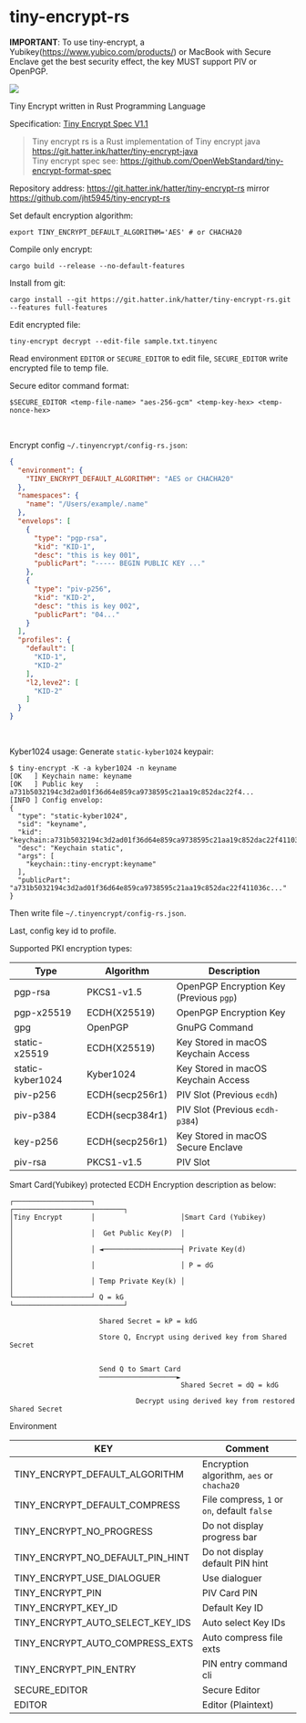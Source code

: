 # tiny-encrypt-rs

**IMPORTANT**: To use tiny-encrypt, a Yubikey(https://www.yubico.com/products/) or MacBook with Secure Enclave get the
best security effect, the key MUST support PIV or OpenPGP.

![](https://cdn.hatter.ink/doc/7684_4DB4452911E2A25AB993429AA7FFCD65/yubikey-5-family.png)

Tiny Encrypt written in Rust Programming Language

Specification: [Tiny Encrypt Spec V1.1](https://github.com/OpenWebStandard/tiny-encrypt-format-spec/blob/main/TinyEncryptSpecv1.1.md)

> Tiny encrypt rs is a Rust implementation of Tiny encrypt java https://git.hatter.ink/hatter/tiny-encrypt-java <br>
> Tiny encrypt spec see: https://github.com/OpenWebStandard/tiny-encrypt-format-spec

Repository address: https://git.hatter.ink/hatter/tiny-encrypt-rs mirror https://github.com/jht5945/tiny-encrypt-rs

Set default encryption algorithm:

```shell
export TINY_ENCRYPT_DEFAULT_ALGORITHM='AES' # or CHACHA20
```

Compile only encrypt:

```shell
cargo build --release --no-default-features
```

Install from git:

```shell
cargo install --git https://git.hatter.ink/hatter/tiny-encrypt-rs.git --features full-features
```

Edit encrypted file:

```shell
tiny-encrypt decrypt --edit-file sample.txt.tinyenc 
```

Read environment `EDITOR` or `SECURE_EDITOR` to edit file, `SECURE_EDITOR` write encrypted file to temp file.

Secure editor command format:

```shell
$SECURE_EDITOR <temp-file-name> "aes-256-gcm" <temp-key-hex> <temp-nonce-hex>
```

<br>

Encrypt config `~/.tinyencrypt/config-rs.json`:

```json
{
  "environment": {
    "TINY_ENCRYPT_DEFAULT_ALGORITHM": "AES or CHACHA20"
  },
  "namespaces": {
    "name": "/Users/example/.name"
  },
  "envelops": [
    {
      "type": "pgp-rsa",
      "kid": "KID-1",
      "desc": "this is key 001",
      "publicPart": "----- BEGIN PUBLIC KEY ..."
    },
    {
      "type": "piv-p256",
      "kid": "KID-2",
      "desc": "this is key 002",
      "publicPart": "04..."
    }
  ],
  "profiles": {
    "default": [
      "KID-1",
      "KID-2"
    ],
    "l2,leve2": [
      "KID-2"
    ]
  }
}
```

<br>

Kyber1024 usage:
Generate `static-kyber1024` keypair:

```shell
$ tiny-encrypt -K -a kyber1024 -n keyname
[OK   ] Keychain name: keyname
[OK   ] Public key   : a731b5032194c3d2ad01f36d64e859ca9738595c21aa19c852dac22f4...
[INFO ] Config envelop:
{
  "type": "static-kyber1024",
  "sid": "keyname",
  "kid": "keychain:a731b5032194c3d2ad01f36d64e859ca9738595c21aa19c852dac22f411036c7",
  "desc": "Keychain static",
  "args": [
    "keychain::tiny-encrypt:keyname"
  ],
  "publicPart": "a731b5032194c3d2ad01f36d64e859ca9738595c21aa19c852dac22f411036c..."
}
```

Then write file `~/.tinyencrypt/config-rs.json`.

Last, config key id to profile.

Supported PKI encryption types:

| Type             | Algorithm       | Description                             |
|------------------|-----------------|-----------------------------------------|
| pgp-rsa          | PKCS1-v1.5      | OpenPGP Encryption Key (Previous `pgp`) |
| pgp-x25519       | ECDH(X25519)    | OpenPGP Encryption Key                  |
| gpg              | OpenPGP         | GnuPG Command                           |
| static-x25519    | ECDH(X25519)    | Key Stored in macOS Keychain Access     |
| static-kyber1024 | Kyber1024       | Key Stored in macOS Keychain Access     |
| piv-p256         | ECDH(secp256r1) | PIV Slot (Previous `ecdh`)              |
| piv-p384         | ECDH(secp384r1) | PIV Slot (Previous `ecdh-p384`)         |
| key-p256         | ECDH(secp256r1) | Key Stored in macOS Secure Enclave      |
| piv-rsa          | PKCS1-v1.5      | PIV Slot                                |

Smart Card(Yubikey) protected ECDH Encryption description as below:

```text
┌───────────────────┐                     ┌───────────────────────────┐
│Tiny Encrypt       │                     │Smart Card (Yubikey)       │
│                   │  Get Public Key(P)  │                           │
│                   │ ◄───────────────────┤ Private Key(d)            │
│                   │                     │ P = dG                    │
│                   │ Temp Private Key(k) │                           │
└───────────────────┘ Q = kG              └───────────────────────────┘

                      Shared Secret = kP = kdG

                      Store Q, Encrypt using derived key from Shared Secret


                      Send Q to Smart Card
                      ───────────────────►
                                          Shared Secret = dQ = kdG

                               Decrypt using derived key from restored Shared Secret
```

Environment

| KEY                              | Comment                                     |
|----------------------------------|---------------------------------------------|
| TINY_ENCRYPT_DEFAULT_ALGORITHM   | Encryption algorithm, `aes` or `chacha20`   |
| TINY_ENCRYPT_DEFAULT_COMPRESS    | File compress, `1` or `on`, default `false` |
| TINY_ENCRYPT_NO_PROGRESS         | Do not display progress bar                 |
| TINY_ENCRYPT_NO_DEFAULT_PIN_HINT | Do not display default PIN hint             |
| TINY_ENCRYPT_USE_DIALOGUER       | Use dialoguer                               |
| TINY_ENCRYPT_PIN                 | PIV Card PIN                                |
| TINY_ENCRYPT_KEY_ID              | Default Key ID                              |
| TINY_ENCRYPT_AUTO_SELECT_KEY_IDS | Auto select Key IDs                         |
| TINY_ENCRYPT_AUTO_COMPRESS_EXTS  | Auto compress file exts                     |
| TINY_ENCRYPT_PIN_ENTRY           | PIN entry command cli                       |
| SECURE_EDITOR                    | Secure Editor                               |
| EDITOR                           | Editor (Plaintext)                          |


